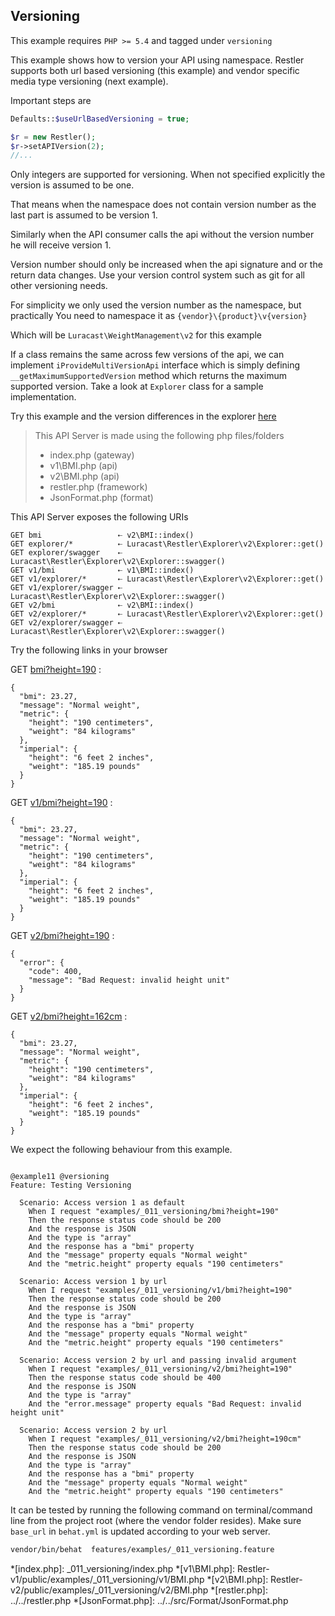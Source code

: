 ## Versioning 

 This example requires `PHP >= 5.4` and tagged under `versioning`


This example shows how to version your API using namespace. Restler supports
both url based versioning (this example) and vendor specific media type
versioning (next example).

Important steps are

```php
Defaults::$useUrlBasedVersioning = true;

$r = new Restler();
$r->setAPIVersion(2);
//...
```

Only integers are supported for versioning. When not specified explicitly the
version is assumed to be one.

That means when the namespace does not contain
version number as the last part is assumed to be version 1.

Similarly when the API consumer calls the api without the version number he
will receive version 1.

Version number should only be increased when the api signature and or the return
data changes. Use your version control system such as git for all other
versioning needs.

For simplicity we only used the version number as the namespace, but practically
You need to namespace it as `{vendor}\{product}\v{version}`

Which will be `Luracast\WeightManagement\v2` for this example

If a class remains the same across few versions of the api, we can implement
`iProvideMultiVersionApi` interface which is simply defining `__getMaximumSupportedVersion`
method which returns the maximum supported version. Take a look at `Explorer`
class for a sample implementation.

Try this example and the version differences in the explorer [here](explorer/index.html#!/v2)

> This API Server is made using the following php files/folders
> 
> * index.php      (gateway)
> * v1\BMI.php      (api)
> * v2\BMI.php      (api)
> * restler.php      (framework)
> * JsonFormat.php      (format)

This API Server exposes the following URIs

    GET bmi                 ⇠ v2\BMI::index()
    GET explorer/*          ⇠ Luracast\Restler\Explorer\v2\Explorer::get()
    GET explorer/swagger    ⇠ Luracast\Restler\Explorer\v2\Explorer::swagger()
    GET v1/bmi              ⇠ v1\BMI::index()
    GET v1/explorer/*       ⇠ Luracast\Restler\Explorer\v2\Explorer::get()
    GET v1/explorer/swagger ⇠ Luracast\Restler\Explorer\v2\Explorer::swagger()
    GET v2/bmi              ⇠ v2\BMI::index()
    GET v2/explorer/*       ⇠ Luracast\Restler\Explorer\v2\Explorer::get()
    GET v2/explorer/swagger ⇠ Luracast\Restler\Explorer\v2\Explorer::swagger()






Try the following links in your browser

GET [bmi?height=190](index.php/bmi?height=190)
:    
~~~~~~~~~~~~~~~~~~~~~~~~~~~~~~~~
{
  "bmi": 23.27,
  "message": "Normal weight",
  "metric": {
    "height": "190 centimeters",
    "weight": "84 kilograms"
  },
  "imperial": {
    "height": "6 feet 2 inches",
    "weight": "185.19 pounds"
  }
}
~~~~~~~~~~~~~~~~~~~~~~~~~~~~~~~~

GET [v1/bmi?height=190](index.php/v1/bmi?height=190)
:    
~~~~~~~~~~~~~~~~~~~~~~~~~~~~~~~~
{
  "bmi": 23.27,
  "message": "Normal weight",
  "metric": {
    "height": "190 centimeters",
    "weight": "84 kilograms"
  },
  "imperial": {
    "height": "6 feet 2 inches",
    "weight": "185.19 pounds"
  }
}
~~~~~~~~~~~~~~~~~~~~~~~~~~~~~~~~

GET [v2/bmi?height=190](index.php/v2/bmi?height=190)
:    
~~~~~~~~~~~~~~~~~~~~~~~~~~~~~~~~
{
  "error": {
    "code": 400,
    "message": "Bad Request: invalid height unit"
  }
}
~~~~~~~~~~~~~~~~~~~~~~~~~~~~~~~~

GET [v2/bmi?height=162cm](index.php/v2/bmi?height=162cm)
:    
~~~~~~~~~~~~~~~~~~~~~~~~~~~~~~~~
{
  "bmi": 23.27,
  "message": "Normal weight",
  "metric": {
    "height": "190 centimeters",
    "weight": "84 kilograms"
  },
  "imperial": {
    "height": "6 feet 2 inches",
    "weight": "185.19 pounds"
  }
}
~~~~~~~~~~~~~~~~~~~~~~~~~~~~~~~~




We expect the following behaviour from this example.

```gherkin

@example11 @versioning
Feature: Testing Versioning

  Scenario: Access version 1 as default
    When I request "examples/_011_versioning/bmi?height=190"
    Then the response status code should be 200
    And the response is JSON
    And the type is "array"
    And the response has a "bmi" property
    And the "message" property equals "Normal weight"
    And the "metric.height" property equals "190 centimeters"

  Scenario: Access version 1 by url
    When I request "examples/_011_versioning/v1/bmi?height=190"
    Then the response status code should be 200
    And the response is JSON
    And the type is "array"
    And the response has a "bmi" property
    And the "message" property equals "Normal weight"
    And the "metric.height" property equals "190 centimeters"

  Scenario: Access version 2 by url and passing invalid argument
    When I request "examples/_011_versioning/v2/bmi?height=190"
    Then the response status code should be 400
    And the response is JSON
    And the type is "array"
    And the "error.message" property equals "Bad Request: invalid height unit"

  Scenario: Access version 2 by url
    When I request "examples/_011_versioning/v2/bmi?height=190cm"
    Then the response status code should be 200
    And the response is JSON
    And the type is "array"
    And the response has a "bmi" property
    And the "message" property equals "Normal weight"
    And the "metric.height" property equals "190 centimeters"

```

It can be tested by running the following command on terminal/command line
from the project root (where the vendor folder resides). Make sure `base_url`
in `behat.yml` is updated according to your web server.

```bash
vendor/bin/behat  features/examples/_011_versioning.feature
```



*[index.php]: _011_versioning/index.php
*[v1\BMI.php]: Restler-v1/public/examples/_011_versioning/v1/BMI.php
*[v2\BMI.php]: Restler-v2/public/examples/_011_versioning/v2/BMI.php
*[restler.php]: ../../restler.php
*[JsonFormat.php]: ../../src/Format/JsonFormat.php

